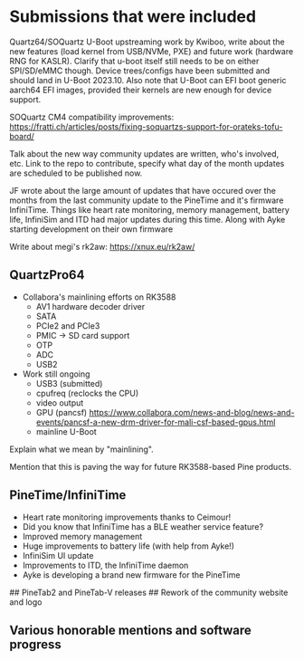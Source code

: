 # Submissions that were included

Quartz64/SOQuartz U-Boot upstreaming work by Kwiboo, write about the new features (load kernel from USB/NVMe, PXE) and future work (hardware RNG for KASLR). Clarify that u-boot itself still needs to be on either SPI/SD/eMMC though. Device trees/configs have been submitted and should land in U-Boot 2023.10. Also note that U-Boot can EFI boot generic aarch64 EFI images, provided their kernels are new enough for device support.

SOQuartz CM4 compatibility improvements: https://fratti.ch/articles/posts/fixing-soquartzs-support-for-orateks-tofu-board/

Talk about the new way community updates are written, who's involved, etc. Link to the repo to contribute, specify what day of the month updates are scheduled to be published now.

JF wrote about the large amount of updates that have occured over the months from the last community update to the PineTime and it's firmware InfiniTime. Things like heart rate monitoring, memory management, battery life, InfiniSim and ITD had major updates during this time. Along with Ayke starting development on their own firmware

Write about megi's rk2aw: https://xnux.eu/rk2aw/

## QuartzPro64

* Collabora's mainlining efforts on RK3588
    * AV1 hardware decoder driver
    * SATA
    * PCIe2 and PCIe3
    * PMIC -> SD card support
    * OTP
    * ADC
    * USB2
* Work still ongoing
    * USB3 (submitted)
    * cpufreq (reclocks the CPU)
    * video output
    * GPU (pancsf) https://www.collabora.com/news-and-blog/news-and-events/pancsf-a-new-drm-driver-for-mali-csf-based-gpus.html
    * mainline U-Boot

Explain what we mean by "mainlining".

Mention that this is paving the way for future RK3588-based Pine products.

## PineTime/InfiniTime
* Heart rate monitoring improvements thanks to Ceimour!
* Did you know that InfiniTime has a BLE weather service feature?
* Improved memory management
* Huge improvements to battery life (with help from Ayke!)
* InfiniSim UI update
* Improvements to ITD, the InfiniTime daemon
* Ayke is developing a brand new firmware for the PineTime

## PineTab2 and PineTab-V releases
## Rework of the community website and logo
## Various honorable mentions and software progress